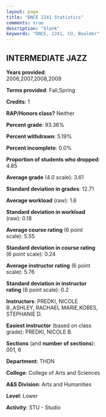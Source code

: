 ```yaml
---
layout: page
title: "DNCE 2241 Statistics"
comments: true
description: "blank"
keywords: "DNCE, 2241, CU, Boulder"
--- 
```

<head>
<script src="https://ajax.googleapis.com/ajax/libs/jquery/2.1.3/jquery.min.js"></script>
<script src="https://dl.dropboxusercontent.com/s/pc42nxpaw1ea4o9/highcharts.js?dl=0"></script>
<!-- <script src="../assets/js/highcharts.js"></script> -->
<style type="text/css">@font-face {
	font-family: "Bebas Neue";
	src: url(https://www.filehosting.org/file/details/544349/BebasNeue%20Regular.otf) format("opentype");
	}
	h1.Bebas { 
		font-family: "Bebas Neue", Verdana, Tahoma;
	}
</style>
</head>
<body>
	<div id="container" style="float: right; width: 45%; height: 88%; margin-left: 2.5%; margin-right: 2.5%;"></div>
	<script language="JavaScript">
		$(document).ready(function() {
		var chart = {type: 'column'};
		var title = {text: 'Grade Distribution'};
		var xAxis = {categories: ['A','B','C','D','F'],crosshair: true};
		var yAxis = {min: 0,title: {text: 'Percentage'}};
		var tooltip = {headerFormat: '<center><b><span style="font-size:20px">{point.key}</span></b></center>',
		               pointFormat: '<td style="padding:0"><b>{point.y:.1f}%</b></td>',
		               footerFormat: '</table>',shared: true,useHTML: true};
		var plotOptions = {column: {pointPadding: 0.0,borderWidth: 0}};  
		var credits = {enabled: false};var series= [{name: 'Percent',data: [80.43,12.5,2.72,1.09,2.72,]}];
		var json = {};
		json.chart = chart;
		json.title = title;
		json.tooltip = tooltip;
		json.xAxis = xAxis;
		json.yAxis = yAxis;  
		json.series = series;
		json.plotOptions = plotOptions;  
		json.credits = credits;
		$('#container').highcharts(json);
	});
	</script>
</body>
			   
## INTERMEDIATE JAZZ

**Years provided**: 2006,2007,2008,2009

**Terms provided**: Fall,Spring

**Credits**: 1

**RAP/Honors class?** Neither

**Percent grade**: 93.36%

**Percent withdrawn**: 5.19%

**Percent incomplete**: 0.0%

**Proportion of students who dropped**: 4.85

**Average grade** (4.0 scale): 3.61

**Standard deviation in grades**: 12.71

**Average workload** (raw): 1.6

**Standard deviation in workload** (raw): 0.18

**Average course rating** (6 point scale): 5.55

**Standard deviation in course rating** (6 point scale): 0.24

**Average instructor rating** (6 point scale): 5.76

**Standard deviation in instructor rating** (6 point scale): 0.2

**Instructors**: PREDKI, NICOLE B.,ASHLEY, RACHAEL MARIE,KOBES, STEPHANIE D.

**Easiest instructor** (based on class grade): PREDKI, NICOLE B.

**Sections** (and **number of sections**): 001, 6

**Department**: THDN

**College**: College of Arts and Sciences

**A&S Division**: Arts and Humanities

**Level**: Lower

**Activity**: STU - Studio